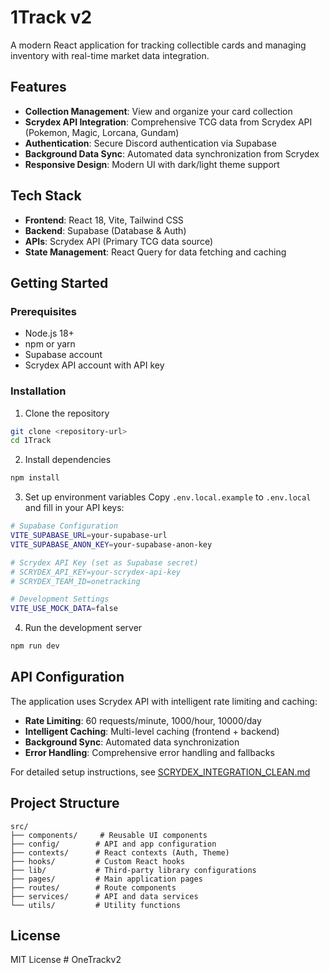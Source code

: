 # 1Track v2

A modern React application for tracking collectible cards and managing inventory with real-time market data integration.

## Features

- **Collection Management**: View and organize your card collection
- **Scrydex API Integration**: Comprehensive TCG data from Scrydex API (Pokemon, Magic, Lorcana, Gundam)
- **Authentication**: Secure Discord authentication via Supabase
- **Background Data Sync**: Automated data synchronization from Scrydex
- **Responsive Design**: Modern UI with dark/light theme support

## Tech Stack

- **Frontend**: React 18, Vite, Tailwind CSS
- **Backend**: Supabase (Database & Auth)
- **APIs**: Scrydex API (Primary TCG data source)
- **State Management**: React Query for data fetching and caching

## Getting Started

### Prerequisites

- Node.js 18+ 
- npm or yarn
- Supabase account
- Scrydex API account with API key

### Installation

1. Clone the repository
```bash
git clone <repository-url>
cd 1Track
```

2. Install dependencies
```bash
npm install
```

3. Set up environment variables
Copy `.env.local.example` to `.env.local` and fill in your API keys:
```bash
# Supabase Configuration
VITE_SUPABASE_URL=your-supabase-url
VITE_SUPABASE_ANON_KEY=your-supabase-anon-key

# Scrydex API Key (set as Supabase secret)
# SCRYDEX_API_KEY=your-scrydex-api-key
# SCRYDEX_TEAM_ID=onetracking

# Development Settings
VITE_USE_MOCK_DATA=false
```

4. Run the development server
```bash
npm run dev
```

## API Configuration

The application uses Scrydex API with intelligent rate limiting and caching:

- **Rate Limiting**: 60 requests/minute, 1000/hour, 10000/day
- **Intelligent Caching**: Multi-level caching (frontend + backend)
- **Background Sync**: Automated data synchronization
- **Error Handling**: Comprehensive error handling and fallbacks

For detailed setup instructions, see [SCRYDEX_INTEGRATION_CLEAN.md](SCRYDEX_INTEGRATION_CLEAN.md)

## Project Structure

```
src/
├── components/     # Reusable UI components
├── config/        # API and app configuration
├── contexts/      # React contexts (Auth, Theme)
├── hooks/         # Custom React hooks
├── lib/           # Third-party library configurations
├── pages/         # Main application pages
├── routes/        # Route components
├── services/      # API and data services
└── utils/         # Utility functions
```

## License

MIT License
#   O n e T r a c k v 2 
 
 
